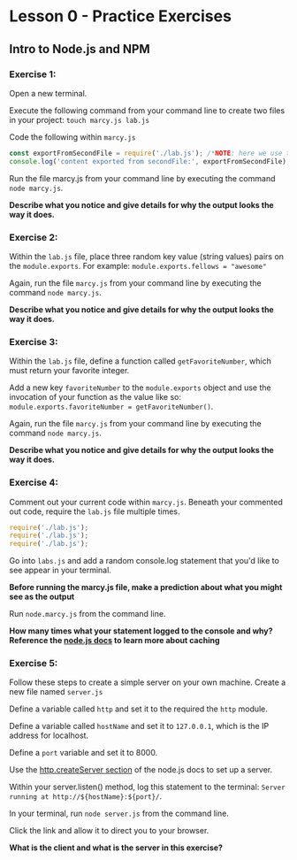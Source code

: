 # Lesson 0 - Practice Exercises

## Intro to Node.js and NPM

### Exercise 1:

Open a new terminal.

Execute the following command from your command line to create two files in your project:
`touch marcy.js lab.js`

Code the following within `marcy.js`

```javascript
const exportFromSecondFile = require('./lab.js'); /*NOTE: here we use the relative path*/
console.log('content exported from secondFile:', exportFromSecondFile);
```

Run the file marcy.js from your command line by executing the command `node marcy.js`.

**Describe what you notice and give details for why the output looks the way it does.**

### Exercise 2:

Within the `lab.js` file, place three random key value (string values) pairs on the `module.exports`.
For example: `module.exports.fellows = "awesome"`

Again, run the file `marcy.js` from your command line by executing the command `node marcy.js`.

**Describe what you notice and give details for why the output looks the way it does.**

### Exercise 3:

Within the `lab.js` file, define a function called `getFavoriteNumber`, which must return your favorite integer.

Add a new key `favoriteNumber` to the `module.exports` object and use the invocation of your function as the value like so: `module.exports.favoriteNumber = getFavoriteNumber()`.

Again, run the file `marcy.js` from your command line by executing the command `node marcy.js`.

**Describe what you notice and give details for why the output looks the way it does.**

### Exercise 4:

Comment out your current code within `marcy.js`.
Beneath your commented out code, require the `lab.js` file multiple times.

```js
require('./lab.js'); 
require('./lab.js'); 
require('./lab.js'); 
```

Go into `labs.js` and add a random console.log statement that you'd like to see appear in your terminal.

**Before running the marcy.js file, make a prediction about what you might see as the output**

Run `node.marcy.js` from the command line.

**How many times what your statement logged to the console and why? Reference the [node.js docs](https://nodejs.org/docs/latest/api/modules.html#modules_caching) to learn more about caching**

### Exercise 5:

Follow these steps to create a simple server on your own machine.
Create a new file named `server.js`

Define a variable called `http` and set it to the required the `http` module.

Define a variable called `hostName` and set it to `127.0.0.1`, which is the IP address for localhost.

Define a `port` variable and set it to 8000.

Use the [http.createServer section](https://nodejs.org/api/http.html#http_http_createserver_options_requestlistener) of the node.js docs to set up a server.

Within your server.listen() method, log this statement to the terminal:
`Server running at http://${hostName}:${port}/`.

In your terminal, run `node server.js` from the command line.

Click the link and allow it to direct you to your browser.

**What is the client and what is the server in this exercise?**
